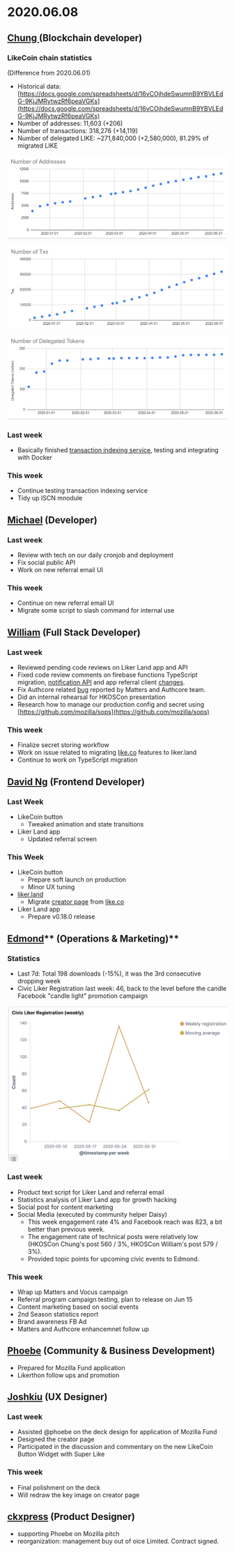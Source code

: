 # 2020.06.08

## [Chung ](https://like.co/chungwu)(Blockchain developer)

### LikeCoin chain statistics

(Difference from 2020.06.01)

* Historical data: [https://docs.google.com/spreadsheets/d/16vCOjhdeSwumnB9YBVLEdG-9KjJMRytwzRf6peaVGKs](https://docs.google.com/spreadsheets/d/16vCOjhdeSwumnB9YBVLEdG-9KjJMRytwzRf6peaVGKs)
* Number of addresses: 11,603 (+206)
* Number of transactions: 318,276 (+14,119)
* Number of delegated LIKE: \~271,840,000 (+2,580,000), 81.29% of migrated LIKE

![](<../../../.gitbook/assets/image (48).png>)

![](<../../../.gitbook/assets/image (49).png>)

![](<../../../.gitbook/assets/image (50).png>)

### Last week

* Basically finished [transaction indexing service](https://github.com/likecoin/likecoin-chain-tx-indexer), testing and integrating with Docker

### This week

* Continue testing transaction indexing service
* Tidy up ISCN mnodule

## [Michael](httsp://like.co/michaelcheung) (Developer)

### Last week

* Review with tech on our daily cronjob and deployment
* Fix social public API
* Work on new referral email UI

### This week

* Continue on new referral email UI
* Migrate some script to slash command for internal use

## [William](https://like.co/williamchong007) (Full Stack Developer)

### Last week

* Reviewed pending code reviews on Liker Land app and API
* Fixed code review comments on firebase functions TypeScript migration, [notification API](https://github.com/likecoin/likecoin-api-public/pull/148) and app referral client [changes](https://github.com/likecoin/likecoin-app/pull/162).
* Fix Authcore related [bug](https://github.com/likecoin/like-co/pull/1437) reported by Matters and Authcore team.
* Did an internal rehearsal for HKOSCon presentation
* Research how to manage our production config and secret using [https://github.com/mozilla/sops](https://github.com/mozilla/sops)

### This week

* Finalize secret storing workflow
* Work on issue related to migrating [like.co](https://like.co) features to liker.land
* Continue to work on TypeScript migration

## [David Ng](https://github.com/nwingt) (Frontend Developer)

### Last Week

* LikeCoin button
  * Tweaked animation and state transitions
* Liker Land app
  * Updated referral screen

### This Week

* LikeCoin button
  * Prepare soft launch on production
  * Minor UX tuning
* [liker.land](https://liker.land)
  * Migrate [creator page](https://like.co/in/creator) from [like.co](https://like.co)
* Liker Land app
  * Prepare v0.18.0 release

## [E**dmond**](https://like.co/edmondyu)** (Operations & Marketing)**

### **Statistics**

* Last 7d: Total 198 downloads (-15%), it was the 3rd consecutive dropping week
* Civic Liker Registration last week: 46, back to the level before the candle Facebook "candle light" promotion campaign 

![](<../../../.gitbook/assets/image (47).png>)

### **Last week**

* Product text script for Liker Land and referral email
* Statistics analysis of Liker Land app for growth hacking
* Social post for content marketing 
* Social Media (executed by community helper Daisy)
  * This week engagement rate 4% and Facebook reach was 823, a bit better than previous week.
  * The engagement rate of technical posts were relatively low (HKOSCon Chung's post 560 / 3%, HKOSCon William's post 579 / 3%).
  *   Provided topic points for upcoming civic events to Edmond.



### This week

* Wrap up Matters and Vocus campaign
* Referral program campaign testing, plan to release on Jun 15
* Content marketing based on social events
* 2nd Season statistics report
* Brand awareness FB Ad
* Matters and Authcore enhancemnet follow up

## [Phoebe](https://like.co/phoebe_fb) (Community & Business Development) <a href="fbf6" id="fbf6"></a>

* Prepared for Mozilla Fund application  
* Likerthon follow ups and promotion 

## [Joshkiu](https://like.co/joshkiu) (UX Designer)

### Last week

* Assisted @phoebe on the deck design for application of Mozilla Fund
* Designed the creator page
* Participated in the discussion and commentary on the new LikeCoin Button Widget with Super Like

### This week

* Final polishment on the deck
* Will redraw the key image on creator page

## [ckxpress](https://like.co/ckxpress) (Product Designer) <a href="fbf6" id="fbf6"></a>

* supporting Phoebe on Mozilla pitch
* reorganization: management buy out of oice Limited. Contract signed.

